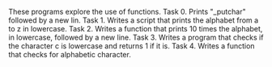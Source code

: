 These programs explore the use of functions.
Task 0. Prints "_putchar" followed by a new lin.
Task 1. Writes a script that prints the alphabet from a to z in lowercase.
Task 2. Writes a function that prints 10 times the alphabet, in lowercase, followed by a new line.
Task 3. Writes a program that checks if the character c is lowercase and returns 1 if it is.
Task 4. Writes a function that checks for alphabetic character.
